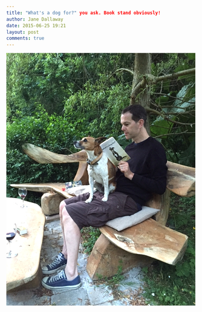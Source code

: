 ```yaml
---
title: "What's a dog for?" you ask. Book stand obviously!
author: Jane Dallaway
date: 2015-06-25 19:21
layout: post
comments: true
---
```


<div><a href="/media/tp_IMG_2217.JPG"><img src="/media/tp_thumb_IMG_2217.JPG" width="500" height="667"/></a></div>



  




      